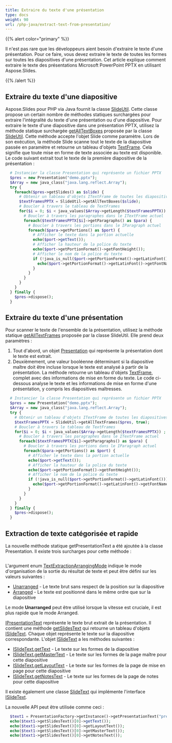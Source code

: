 ```yaml
---
title: Extraire du texte d'une présentation
type: docs
weight: 90
url: /php-java/extract-text-from-presentation/
---
```


{{% alert color="primary" %}} 

Il n'est pas rare que les développeurs aient besoin d'extraire le texte d'une présentation. Pour ce faire, vous devez extraire le texte de toutes les formes sur toutes les diapositives d'une présentation. Cet article explique comment extraire le texte des présentations Microsoft PowerPoint PPTX en utilisant Aspose.Slides. 

{{% /alert %}} 
## **Extraire du texte d'une diapositive**
Aspose.Slides pour PHP via Java fournit la classe [SlideUtil](https://reference.aspose.com/slides/php-java/aspose.slides/SlideUtil). Cette classe propose un certain nombre de méthodes statiques surchargées pour extraire l'intégralité du texte d'une présentation ou d'une diapositive. Pour extraire le texte d'une diapositive dans une présentation PPTX, utilisez la méthode statique surchargée [getAllTextBoxes](https://reference.aspose.com/slides/php-java/aspose.slides/SlideUtil#getAllTextBoxes-com.aspose.slides.IBaseSlide-) proposée par la classe [SlideUtil](https://reference.aspose.com/slides/php-java/aspose.slides/SlideUtil). Cette méthode accepte l'objet Slide comme paramètre. Lors de son exécution, la méthode Slide scanne tout le texte de la diapositive passée en paramètre et retourne un tableau d'objets [TextFrame](https://reference.aspose.com/slides/php-java/aspose.slides/TextFrame). Cela signifie que toute mise en forme de texte associée au texte est disponible. Le code suivant extrait tout le texte de la première diapositive de la présentation :

```php
  # Instancier la classe Presentation qui représente un fichier PPTX
  $pres = new Presentation("demo.pptx");
  $Array = new java_class("java.lang.reflect.Array");
  try {
    foreach($pres->getSlides() as $slide) {
      # Obtenir un tableau d'objets ITextFrame de toutes les diapositives dans le PPTX
      $textFramesPPTX = SlideUtil->getAllTextBoxes($slide);
      # Boucler à travers le tableau de TextFrames
      for($i = 0; $i < java_values($Array->getLength($textFramesPPTX)) ; $i++) {
        # Boucler à travers les paragraphes dans le ITextFrame actuel
        foreach($textFramesPPTX[$i]->getParagraphs() as $para) {
          # Boucler à travers les portions dans le IParagraph actuel
          foreach($para->getPortions() as $port) {
            # Afficher le texte dans la portion actuelle
            echo($port->getText());
            # Afficher la hauteur de la police du texte
            echo($port->getPortionFormat()->getFontHeight());
            # Afficher le nom de la police du texte
            if (!java_is_null($port->getPortionFormat()->getLatinFont())) {
              echo($port->getPortionFormat()->getLatinFont()->getFontName());
            }
          }
        }
      }
    }
  } finally {
    $pres->dispose();
  }
```

## **Extraire du texte d'une présentation**
Pour scanner le texte de l'ensemble de la présentation, utilisez la méthode statique [getAllTextFrames](https://reference.aspose.com/slides/php-java/aspose.slides/SlideUtil#getAllTextFrames-com.aspose.slides.IPresentation-boolean-) proposée par la classe SlideUtil. Elle prend deux paramètres :

1. Tout d'abord, un objet [Presentation](https://reference.aspose.com/slides/php-java/aspose.slides/TextExtractionArrangingMode#Unarranged) qui représente la présentation dont le texte est extrait.
1. Deuxièmement, une valeur booléenne déterminant si la diapositive maître doit être incluse lorsque le texte est analysé à partir de la présentation. La méthode retourne un tableau d'objets [TextFrame](https://reference.aspose.com/slides/php-java/aspose.slides/TextFrame), complet avec des informations de mise en forme du texte. Le code ci-dessous analyse le texte et les informations de mise en forme d'une présentation, y compris les diapositives maîtresses.

```php
  # Instancier la classe Presentation qui représente un fichier PPTX
  $pres = new Presentation("demo.pptx");
  $Array = new java_class("java.lang.reflect.Array");
  try {
    # Obtenir un tableau d'objets ITextFrame de toutes les diapositives dans le PPTX
    $textFramesPPTX = SlideUtil->getAllTextFrames($pres, true);
    # Boucler à travers le tableau de TextFrames
    for($i = 0; $i < java_values($Array->getLength($textFramesPPTX)) ; $i++) {
      # Boucler à travers les paragraphes dans le ITextFrame actuel
      foreach($textFramesPPTX[$i]->getParagraphs() as $para) {
        # Boucler à travers les portions dans le IParagraph actuel
        foreach($para->getPortions() as $port) {
          # Afficher le texte dans la portion actuelle
          echo($port->getText());
          # Afficher la hauteur de la police du texte
          echo($port->getPortionFormat()->getFontHeight());
          # Afficher le nom de la police du texte
          if (!java_is_null($port->getPortionFormat()->getLatinFont())) {
            echo($port->getPortionFormat()->getLatinFont()->getFontName());
          }
        }
      }
    }
  } finally {
    $pres->dispose();
  }
```

## **Extraction de texte catégorisée et rapide**
La nouvelle méthode statique getPresentationText a été ajoutée à la classe Presentation. Il existe trois surcharges pour cette méthode :

```php

``` 

L'argument enum [TextExtractionArrangingMode](https://reference.aspose.com/slides/php-java/aspose.slides/TextExtractionArrangingMode) indique le mode d'organisation de la sortie du résultat de texte et peut être défini sur les valeurs suivantes :
- [Unarranged](https://reference.aspose.com/slides/php-java/aspose.slides/TextExtractionArrangingMode#Unarranged) - Le texte brut sans respect de la position sur la diapositive
- [Arranged](https://reference.aspose.com/slides/php-java/aspose.slides/TextExtractionArrangingMode#Arranged) - Le texte est positionné dans le même ordre que sur la diapositive

Le mode **Unarranged** peut être utilisé lorsque la vitesse est cruciale, il est plus rapide que le mode Arranged.

[IPresentationText](https://reference.aspose.com/slides/php-java/aspose.slides/IPresentationText) représente le texte brut extrait de la présentation. Il contient une méthode [getSlidesText](https://reference.aspose.com/slides/php-java/aspose.slides/IPresentationText#getSlidesText--) qui retourne un tableau d'objets [ISlideText](https://reference.aspose.com/slides/php-java/aspose.slides/ISlideText). Chaque objet représente le texte sur la diapositive correspondante. L'objet [ISlideText](https://reference.aspose.com/slides/php-java/aspose.slides/ISlideText) a les méthodes suivantes :

- [ISlideText.getText](https://reference.aspose.com/slides/php-java/aspose.slides/ISlideText#getText--) - Le texte sur les formes de la diapositive
- [ISlideText.getMasterText](https://reference.aspose.com/slides/php-java/aspose.slides/ISlideText#getMasterText--) - Le texte sur les formes de la page maître pour cette diapositive
- [ISlideText.getLayoutText](https://reference.aspose.com/slides/php-java/aspose.slides/ISlideText#getLayoutText--) - Le texte sur les formes de la page de mise en page pour cette diapositive
- [ISlideText.getNotesText](https://reference.aspose.com/slides/php-java/aspose.slides/ISlideText#getNotesText--) - Le texte sur les formes de la page de notes pour cette diapositive

Il existe également une classe [SlideText](https://reference.aspose.com/slides/php-java/aspose.slides/SlideText) qui implémente l'interface [ISlideText](https://reference.aspose.com/slides/php-java/aspose.slides/ISlideText).

La nouvelle API peut être utilisée comme ceci :

```php
  $text1 = PresentationFactory->getInstance()->getPresentationText("presentation.pptx", TextExtractionArrangingMode->Unarranged);
  echo($text1->getSlidesText()[0]->getText());
  echo($text1->getSlidesText()[0]->getLayoutText());
  echo($text1->getSlidesText()[0]->getMasterText());
  echo($text1->getSlidesText()[0]->getNotesText());

```